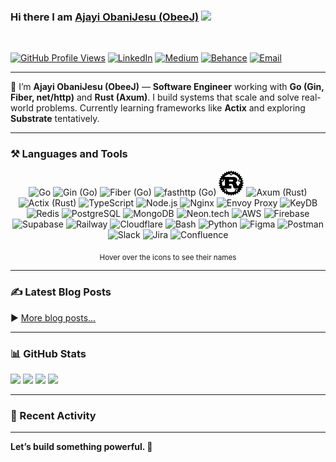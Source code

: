 ### Hi there I am [Ajayi ObaniJesu (ObeeJ)](https://www.linkedin.com/in/obanijesuajayi) <img src="https://raw.githubusercontent.com/MartinHeinz/MartinHeinz/master/wave.gif" width="30px">
<br/>

[![GitHub Profile Views](https://komarev.com/ghpvc/?username=obeej&label=PROFILE+VIEWS&style=for-the-badge&color=blueviolet)](https://github.com/obeej)
[![LinkedIn](https://img.shields.io/badge/linkedin-%230077B5.svg?style=for-the-badge&logo=linkedin&logoColor=white)](https://linkedin.com/in/obanijesuajayi)
[![Medium](https://img.shields.io/badge/Medium-000000?style=for-the-badge&logo=medium&logoColor=white)](https://medium.com/@obeej)
[![Behance](https://img.shields.io/badge/Behance-%23191919.svg?style=for-the-badge&logo=behance&logoColor=white)](https://www.behance.net/obanijesuajayi)
[![Email](https://img.shields.io/badge/Email-ajayioba2000@gmail.com-red?style=for-the-badge&logo=gmail&logoColor=white)](mailto:ajayioba2000@gmail.com)

---

🔭  I’m **Ajayi ObaniJesu (ObeeJ)** — **Software Engineer** working with **Go (Gin, Fiber, net/http)** and **Rust (Axum)**. I build systems that scale and solve real-world problems. Currently learning frameworks like **Actix** and exploring **Substrate** tentatively.

---

### ⚒️ Languages and Tools

<p align="center">

  <!-- Go & Go Frameworks -->
  <img src="https://cdn.jsdelivr.net/gh/devicons/devicon/icons/go/go-original.svg" title="Go" width="40"/>
  <img src="https://avatars.githubusercontent.com/u/78944734?s=200&v=4" title="Gin (Go)" width="40"/>
  <img src="https://avatars.githubusercontent.com/u/51656757?s=200&v=4" title="Fiber (Go)" width="40"/>
  <img src="https://avatars.githubusercontent.com/u/61971985?s=200&v=4" title="fasthttp (Go)" width="40"/>

  <!-- Rust & Rust Frameworks -->
  <img src="https://raw.githubusercontent.com/devicons/devicon/master/icons/rust/rust-original.svg" title="Rust" width="40"/>
  <img src="https://avatars.githubusercontent.com/u/6844498?s=200&v=4" title="Axum (Rust)" width="40"/>
  <img src="https://avatars.githubusercontent.com/u/61969965?s=200&v=4" title="Actix (Rust)" width="40"/>

  <!-- TypeScript & Node.js -->
  <img src="https://cdn.jsdelivr.net/gh/devicons/devicon/icons/typescript/typescript-original.svg" title="TypeScript" width="40"/>
  <img src="https://cdn.jsdelivr.net/gh/devicons/devicon/icons/nodejs/nodejs-original.svg" title="Node.js" width="40"/>

  <!-- Proxies -->
  <img src="https://cdn.jsdelivr.net/gh/devicons/devicon/icons/nginx/nginx-original.svg" title="Nginx" width="40"/>
  <img src="https://avatars.githubusercontent.com/u/47359?s=200&v=4" title="Envoy Proxy" width="40"/>

  <!-- Caching -->
  <img src="https://avatars.githubusercontent.com/u/48809512?s=200&v=4" title="KeyDB" width="40"/>
  <img src="https://cdn.jsdelivr.net/gh/devicons/devicon/icons/redis/redis-original-wordmark.svg" title="Redis" width="40"/>

  <!-- Databases -->
  <img src="https://cdn.jsdelivr.net/gh/devicons/devicon/icons/postgresql/postgresql-original.svg" title="PostgreSQL" width="40"/>
  <img src="https://cdn.jsdelivr.net/gh/devicons/devicon/icons/mongodb/mongodb-original.svg" title="MongoDB" width="40"/>
  <img src="https://avatars.githubusercontent.com/u/105127341?s=200&v=4" title="Neon.tech" width="40"/>

  <!-- Cloud / Infra -->
  <img src="https://cdn.worldvectorlogo.com/logos/aws-2.svg" title="AWS" width="40"/>
  <img src="https://cdn.worldvectorlogo.com/logos/firebase-1.svg" title="Firebase" width="40"/>
  <img src="https://avatars.githubusercontent.com/u/54469796?s=200&v=4" title="Supabase" width="40"/>
  <img src="https://avatars.githubusercontent.com/u/24979046?s=200&v=4" title="Railway" width="40"/>
  <img src="https://cdn.worldvectorlogo.com/logos/cloudflare-1.svg" title="Cloudflare" width="40"/>

  <!-- Tools -->
  <img src="https://cdn.jsdelivr.net/gh/devicons/devicon/icons/bash/bash-original.svg" title="Bash" width="40"/>
  <img src="https://cdn.jsdelivr.net/gh/devicons/devicon/icons/python/python-original.svg" title="Python" width="40"/>
  <img src="https://cdn.jsdelivr.net/gh/devicons/devicon/icons/figma/figma-original.svg" title="Figma" width="40"/>
  <img src="https://cdn.jsdelivr.net/gh/devicons/devicon/icons/postman/postman-icon.svg" title="Postman" width="40"/>

  <!-- Team & Management -->
  <img src="https://cdn.worldvectorlogo.com/logos/slack-new-logo.svg" title="Slack" width="40"/>
  <img src="https://cdn.worldvectorlogo.com/logos/jira-1.svg" title="Jira" width="40"/>
  <img src="https://cdn.worldvectorlogo.com/logos/confluence.svg" title="Confluence" width="40"/>

</p>

<p align="center">
  <sub>Hover over the icons to see their names</sub>
</p>

---

### ✍️ Latest Blog Posts
<!-- BLOG-POST-LIST:START -->
<!-- BLOG-POST-LIST:END -->
▶️ [More blog posts...](https://medium.com/@obeej)

---

### 📊 GitHub Stats

[![](https://raw.githubusercontent.com/obeej/obeej/main/profile-summary-card-output/github_dark/0-profile-details.svg)](https://github.com/vn7n24fzkq/github-profile-summary-cards)
[![](https://raw.githubusercontent.com/obeej/obeej/main/profile-summary-card-output/github_dark/1-repos-per-language.svg)](https://github.com/vn7n24fzkq/github-profile-summary-cards)
[![](https://raw.githubusercontent.com/obeej/obeej/main/profile-summary-card-output/github_dark/2-most-commit-language.svg)](https://github.com/vn7n24fzkq/github-profile-summary-cards)
[![](https://streak-stats.demolab.com?user=obeej&theme=dark&date_format=M%20j%5B%2C%20Y%5D)](https://git.io/streak-stats)

---

### 🚀 Recent Activity
<!--START_SECTION:activity-->
<!--END_SECTION:activity-->

---

**Let’s build something powerful. 🚀**